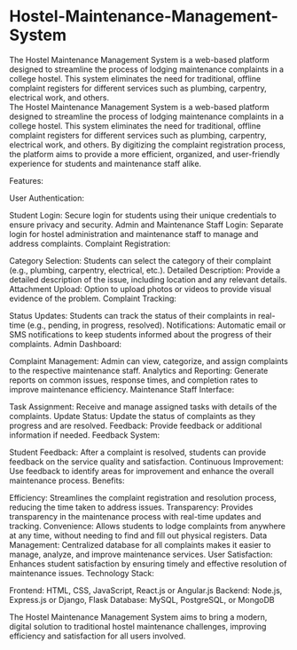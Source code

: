 # Hostel-Maintenance-Management-System
The Hostel Maintenance Management System is a web-based platform designed to streamline the process of lodging maintenance complaints in a college hostel. This system eliminates the need for traditional, offline complaint registers for different services such as plumbing, carpentry, electrical work, and others.<br>
The Hostel Maintenance Management System is a web-based platform designed to streamline the process of lodging maintenance complaints in a college hostel. This system eliminates the need for traditional, offline complaint registers for different services such as plumbing, carpentry, electrical work, and others. By digitizing the complaint registration process, the platform aims to provide a more efficient, organized, and user-friendly experience for students and maintenance staff alike.

Features:<br>

User Authentication:<br>

Student Login: Secure login for students using their unique credentials to ensure privacy and security.
Admin and Maintenance Staff Login: Separate login for hostel administration and maintenance staff to manage and address complaints.
Complaint Registration:<br>

Category Selection: Students can select the category of their complaint (e.g., plumbing, carpentry, electrical, etc.).
Detailed Description: Provide a detailed description of the issue, including location and any relevant details.
Attachment Upload: Option to upload photos or videos to provide visual evidence of the problem.
Complaint Tracking:<br>

Status Updates: Students can track the status of their complaints in real-time (e.g., pending, in progress, resolved).
Notifications: Automatic email or SMS notifications to keep students informed about the progress of their complaints.
Admin Dashboard:<br>

Complaint Management: Admin can view, categorize, and assign complaints to the respective maintenance staff.
Analytics and Reporting: Generate reports on common issues, response times, and completion rates to improve maintenance efficiency.
Maintenance Staff Interface:<br>

Task Assignment: Receive and manage assigned tasks with details of the complaints.
Update Status: Update the status of complaints as they progress and are resolved.
Feedback: Provide feedback or additional information if needed.
Feedback System:<br>

Student Feedback: After a complaint is resolved, students can provide feedback on the service quality and satisfaction.
Continuous Improvement: Use feedback to identify areas for improvement and enhance the overall maintenance process.
Benefits:<br>

Efficiency: Streamlines the complaint registration and resolution process, reducing the time taken to address issues.
Transparency: Provides transparency in the maintenance process with real-time updates and tracking.
Convenience: Allows students to lodge complaints from anywhere at any time, without needing to find and fill out physical registers.
Data Management: Centralized database for all complaints makes it easier to manage, analyze, and improve maintenance services.
User Satisfaction: Enhances student satisfaction by ensuring timely and effective resolution of maintenance issues.
Technology Stack:<br>

Frontend: HTML, CSS, JavaScript, React.js or Angular.js
Backend: Node.js, Express.js or Django, Flask
Database: MySQL, PostgreSQL, or MongoDB

The Hostel Maintenance Management System aims to bring a modern, digital solution to traditional hostel maintenance challenges, improving efficiency and satisfaction for all users involved.







